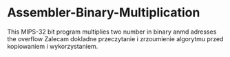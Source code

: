 # Assembler-Binary-Multiplication
This MIPS-32 bit program multiplies two number in binary anmd adresses the overflow
Zalecam dokladne przeczytanie i zrzoumienie algorytmu przed kopiowaniem i wykorzystaniem.
